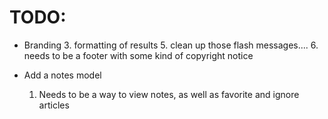 TODO:
=====
* Branding
    3. formatting of results
    5. clean up those flash messages....
    6. needs to be a footer with some kind of copyright notice  

* Add a notes model
	1. Needs to be a way to view notes, as well as favorite and ignore articles